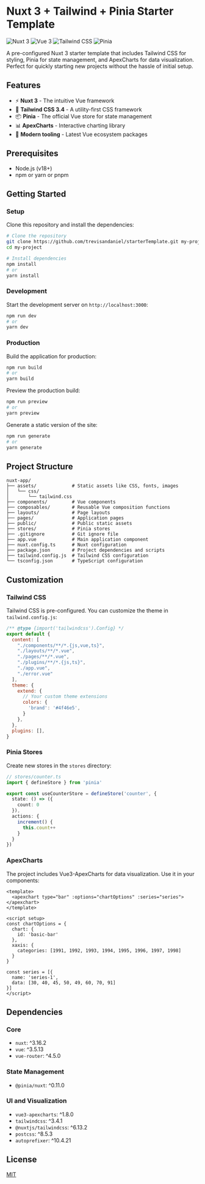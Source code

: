 # Nuxt 3 + Tailwind + Pinia Starter Template

![Nuxt 3](https://img.shields.io/badge/Nuxt-3.16.2-00DC82?style=flat-square&logo=nuxt.js)
![Vue 3](https://img.shields.io/badge/Vue-3.5.13-4FC08D?style=flat-square&logo=vue.js)
![Tailwind CSS](https://img.shields.io/badge/Tailwind_CSS-3.4.1-38B2AC?style=flat-square&logo=tailwind-css)
![Pinia](https://img.shields.io/badge/Pinia-0.11.0-yellow?style=flat-square&logo=pinia)

A pre-configured Nuxt 3 starter template that includes Tailwind CSS for styling, Pinia for state management, and ApexCharts for data visualization. Perfect for quickly starting new projects without the hassle of initial setup.

## Features

- ⚡️ **Nuxt 3** - The intuitive Vue framework
- 🎨 **Tailwind CSS 3.4** - A utility-first CSS framework
- 📦 **Pinia** - The official Vue store for state management
- 📊 **ApexCharts** - Interactive charting library
- 🚀 **Modern tooling** - Latest Vue ecosystem packages

## Prerequisites

- Node.js (v18+)
- npm or yarn or pnpm

## Getting Started

### Setup

Clone this repository and install the dependencies:

```bash
# Clone the repository
git clone https://github.com/trevisandaniel/starterTemplate.git my-project
cd my-project

# Install dependencies
npm install
# or
yarn install
```

### Development

Start the development server on `http://localhost:3000`:

```bash
npm run dev
# or
yarn dev
```

### Production

Build the application for production:

```bash
npm run build
# or
yarn build
```

Preview the production build:

```bash
npm run preview
# or
yarn preview
```

Generate a static version of the site:

```bash
npm run generate
# or
yarn generate
```

## Project Structure

```
nuxt-app/
├── assets/             # Static assets like CSS, fonts, images
│   └── css/
│       └── tailwind.css
├── components/         # Vue components
├── composables/        # Reusable Vue composition functions
├── layouts/            # Page layouts
├── pages/              # Application pages
├── public/             # Public static assets
├── stores/             # Pinia stores
├── .gitignore          # Git ignore file
├── app.vue             # Main application component
├── nuxt.config.ts      # Nuxt configuration
├── package.json        # Project dependencies and scripts
├── tailwind.config.js  # Tailwind CSS configuration
└── tsconfig.json       # TypeScript configuration
```

## Customization

### Tailwind CSS

Tailwind CSS is pre-configured. You can customize the theme in `tailwind.config.js`:

```js
/** @type {import('tailwindcss').Config} */
export default {
  content: [
    "./components/**/*.{js,vue,ts}",
    "./layouts/**/*.vue",
    "./pages/**/*.vue",
    "./plugins/**/*.{js,ts}",
    "./app.vue",
    "./error.vue"
  ],
  theme: {
    extend: {
      // Your custom theme extensions
      colors: {
        'brand': '#4f46e5',
      }
    },
  },
  plugins: [],
}
```

### Pinia Stores

Create new stores in the `stores` directory:

```ts
// stores/counter.ts
import { defineStore } from 'pinia'

export const useCounterStore = defineStore('counter', {
  state: () => ({
    count: 0
  }),
  actions: {
    increment() {
      this.count++
    }
  }
})
```

### ApexCharts

The project includes Vue3-ApexCharts for data visualization. Use it in your components:

```vue
<template>
  <apexchart type="bar" :options="chartOptions" :series="series"></apexchart>
</template>

<script setup>
const chartOptions = {
  chart: {
    id: 'basic-bar'
  },
  xaxis: {
    categories: [1991, 1992, 1993, 1994, 1995, 1996, 1997, 1998]
  }
}

const series = [{
  name: 'series-1',
  data: [30, 40, 45, 50, 49, 60, 70, 91]
}]
</script>
```

## Dependencies

### Core

- `nuxt`: ^3.16.2
- `vue`: ^3.5.13
- `vue-router`: ^4.5.0

### State Management

- `@pinia/nuxt`: ^0.11.0

### UI and Visualization

- `vue3-apexcharts`: ^1.8.0
- `tailwindcss`: ^3.4.1
- `@nuxtjs/tailwindcss`: ^6.13.2
- `postcss`: ^8.5.3
- `autoprefixer`: ^10.4.21

## License

[MIT](LICENSE)
